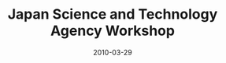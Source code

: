 ---
date: 2010-03-29
title: Japan Science and Technology Agency Workshop
source: SoIC News
sourceUrl: http://www.slis.indiana.edu/news/story.php?story_id=2125
pdfLink: 20100329-borner-japan.pdf
---